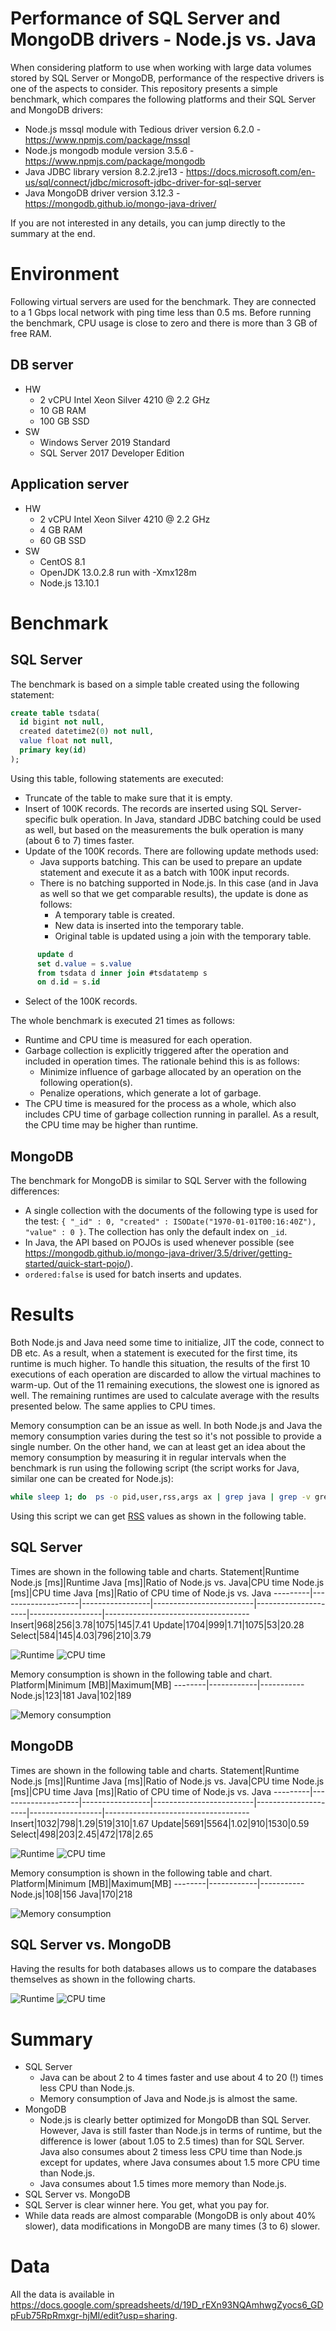 # Performance of SQL Server and MongoDB drivers - Node.js vs. Java
When considering platform to use when working with large data volumes stored by SQL Server or MongoDB, performance of the respective drivers is one of the aspects to consider. This repository presents a simple benchmark, which compares the following platforms and their SQL Server and MongoDB drivers:
* Node.js mssql module with Tedious driver version 6.2.0 - https://www.npmjs.com/package/mssql
* Node.js mongodb module version 3.5.6 - https://www.npmjs.com/package/mongodb
* Java JDBC library version 8.2.2.jre13 - https://docs.microsoft.com/en-us/sql/connect/jdbc/microsoft-jdbc-driver-for-sql-server
* Java MongoDB driver version 3.12.3 - https://mongodb.github.io/mongo-java-driver/

If you are not interested in any details, you can jump directly to the summary at the end.

# Environment
Following virtual servers are used for the benchmark. They are connected to a 1 Gbps local network with ping time less than 0.5 ms. Before running the benchmark, CPU usage is close to zero and there is more than 3 GB of free RAM.
## DB server
  * HW
    * 2 vCPU Intel Xeon Silver 4210 @ 2.2 GHz
    * 10 GB RAM
    * 100 GB SSD
  * SW
    * Windows Server 2019 Standard
    * SQL Server 2017 Developer Edition
## Application server
  * HW
    * 2 vCPU Intel Xeon Silver 4210 @ 2.2 GHz
    * 4 GB RAM
    * 60 GB SSD
  * SW
    * CentOS 8.1
    * OpenJDK 13.0.2.8 run with -Xmx128m
    * Node.js 13.10.1
  
# Benchmark
## SQL Server
The benchmark is based on a simple table created using the following statement:
```sql
create table tsdata(
  id bigint not null, 
  created datetime2(0) not null, 
  value float not null, 
  primary key(id)
);
```

Using this table, following statements are executed:
* Truncate of the table to make sure that it is empty.
* Insert of 100K records. The records are inserted using SQL Server-specific bulk operation. In Java, standard JDBC batching could be used as well, but based on the measurements the bulk operation is many (about 6 to 7) times faster.
* Update of the 100K records. There are following update methods used:
  * Java supports batching. This can be used to prepare an update statement and execute it as a batch with 100K input records.
  * There is no batching supported in Node.js. In this case (and in Java as well so that we get comparable results), the update is done as follows:
    * A temporary table is created.
    * New data is inserted into the temporary table.
    * Original table is updated using a join with the temporary table.
```sql
      update d 
      set d.value = s.value 
      from tsdata d inner join #tsdatatemp s 
      on d.id = s.id    
```
* Select of the 100K records.

The whole benchmark is executed 21 times as follows:
* Runtime and CPU time is measured for each operation.
* Garbage collection is explicitly triggered after the operation and included in operation times. The rationale behind this is as follows:
  * Minimize influence of garbage allocated by an operation on the following operation(s).
  * Penalize operations, which generate a lot of garbage.
* The CPU time is measured for the process as a whole, which also includes CPU time of garbage collection running in parallel. As a result, the CPU time may be higher than runtime.

## MongoDB
The benchmark for MongoDB is similar to SQL Server with the following differences:
* A single collection with the documents of the following type is used for the test: `{ "_id" : 0, "created" : ISODate("1970-01-01T00:16:40Z"), "value" : 0 }`. The collection has only the default index on `_id`.
* In Java, the API based on POJOs is used whenever possible (see https://mongodb.github.io/mongo-java-driver/3.5/driver/getting-started/quick-start-pojo/).
* `ordered:false` is used for batch inserts and updates.

# Results
Both Node.js and Java need some time to initialize, JIT the code, connect to DB etc. As a result, when a statement is executed for the first time, its runtime is much higher. To handle this situation, the results of the first 10 executions of each operation are discarded to allow the virtual machines to warm-up. Out of the 11 remaining executions, the slowest one is ignored as well. The remaining runtimes are used to calculate average with the results presented below. The same applies to CPU times.

Memory consumption can be an issue as well. In both Node.js and Java the memory consumption varies during the test so it's not possible to provide a single number. On the other hand, we can at least get an idea about the memory consumption by measuring it in regular intervals when the benchmark is run using the following script (the script works for Java, similar one can be created for Node.js):
```bash
while sleep 1; do  ps -o pid,user,rss,args ax | grep java | grep -v grep; done
```

Using this script we can get [RSS](https://en.wikipedia.org/wiki/Resident_set_size) values as shown in the following table.


## SQL Server
Times are shown in the following table and charts.
Statement|Runtime Node.js [ms]|Runtime Java [ms]|Ratio of Node.js vs. Java|CPU time Node.js [ms]|CPU time Java [ms]|Ratio of CPU time of Node.js vs. Java
---------|--------------------|-----------------|-------------------------|---------------------|------------------|------------------------------------
Insert|968|256|3.78|1075|145|7.41
Update|1704|999|1.71|1075|53|20.28
Select|584|145|4.03|796|210|3.79

![Runtime](https://docs.google.com/spreadsheets/d/e/2PACX-1vQXyZpQW_Vr9obKpXbWkjdKUgTXPN4hq-zk5yiM1pbA5FXBnBWninDnzFszI4QVYueGr6DRea7-ulvZ/pubchart?oid=248742344&format=image)
![CPU time](https://docs.google.com/spreadsheets/d/e/2PACX-1vQXyZpQW_Vr9obKpXbWkjdKUgTXPN4hq-zk5yiM1pbA5FXBnBWninDnzFszI4QVYueGr6DRea7-ulvZ/pubchart?oid=1956263883&format=image)

Memory consumption is shown in the following table and chart.
Platform|Minimum [MB]|Maximum[MB]
--------|------------|-----------
Node.js|123|181
Java|102|189

![Memory consumption](https://docs.google.com/spreadsheets/d/e/2PACX-1vQXyZpQW_Vr9obKpXbWkjdKUgTXPN4hq-zk5yiM1pbA5FXBnBWninDnzFszI4QVYueGr6DRea7-ulvZ/pubchart?oid=1728331672&format=image)

## MongoDB
Times are shown in the following table and charts.
Statement|Runtime Node.js [ms]|Runtime Java [ms]|Ratio of Node.js vs. Java|CPU time Node.js [ms]|CPU time Java [ms]|Ratio of CPU time of Node.js vs. Java
---------|--------------------|-----------------|-------------------------|---------------------|------------------|------------------------------------
Insert|1032|798|1.29|519|310|1.67
Update|5691|5564|1.02|910|1530|0.59
Select|498|203|2.45|472|178|2.65

![Runtime](https://docs.google.com/spreadsheets/d/e/2PACX-1vQXyZpQW_Vr9obKpXbWkjdKUgTXPN4hq-zk5yiM1pbA5FXBnBWninDnzFszI4QVYueGr6DRea7-ulvZ/pubchart?oid=2104507486&format=image) 
![CPU time](https://docs.google.com/spreadsheets/d/e/2PACX-1vQXyZpQW_Vr9obKpXbWkjdKUgTXPN4hq-zk5yiM1pbA5FXBnBWninDnzFszI4QVYueGr6DRea7-ulvZ/pubchart?oid=1867505239&format=image)

Memory consumption is shown in the following table and chart.
Platform|Minimum [MB]|Maximum[MB]
--------|------------|-----------
Node.js|108|156
Java|170|218

![Memory consumption](https://docs.google.com/spreadsheets/d/e/2PACX-1vQXyZpQW_Vr9obKpXbWkjdKUgTXPN4hq-zk5yiM1pbA5FXBnBWninDnzFszI4QVYueGr6DRea7-ulvZ/pubchart?oid=1615259715&format=image)

## SQL Server vs. MongoDB
Having the results for both databases allows us to compare the databases themselves as shown in the following charts.

![Runtime](https://docs.google.com/spreadsheets/d/e/2PACX-1vQXyZpQW_Vr9obKpXbWkjdKUgTXPN4hq-zk5yiM1pbA5FXBnBWninDnzFszI4QVYueGr6DRea7-ulvZ/pubchart?oid=1087019414&format=image)
![CPU time](https://docs.google.com/spreadsheets/d/e/2PACX-1vQXyZpQW_Vr9obKpXbWkjdKUgTXPN4hq-zk5yiM1pbA5FXBnBWninDnzFszI4QVYueGr6DRea7-ulvZ/pubchart?oid=1808123101&format=image)

# Summary
* SQL Server
  * Java can be about 2 to 4 times faster and use about 4 to 20 (!) times less CPU than Node.js.
  * Memory consumption of Java and Node.js is almost the same.
* MongoDB
  * Node.js is clearly better optimized for MongoDB than SQL Server. However, Java is still faster than Node.js in terms of runtime, but the difference is lower (about 1.05 to 2.5 times) than for SQL Server. Java also consumes about 2 timess less CPU time than Node.js except for updates, where Java consumes about 1.5 more CPU time than Node.js.
  * Java consumes about 1.5 times more memory than Node.js.
* SQL Server vs. MongoDB
 * SQL Server is clear winner here. You get, what you pay for.
 * While data reads are almost comparable (MongoDB is only about 40% slower), data modifications in MongoDB are many times (3 to 6) slower.

# Data
All the data is available in https://docs.google.com/spreadsheets/d/19D_rEXn93NQAmhwgZyocs6_GDpFub75RpRmxgr-hjMI/edit?usp=sharing.
